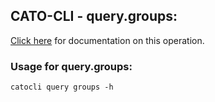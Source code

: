 
## CATO-CLI - query.groups:
[Click here](https://api.catonetworks.com/documentation/#query-groups) for documentation on this operation.

### Usage for query.groups:

`catocli query groups -h`

